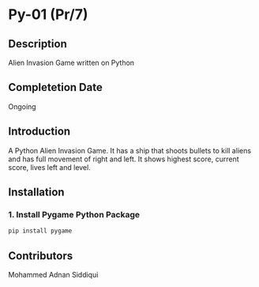 # Py-01 (Pr/7)

## Description
Alien Invasion Game written on Python

## Completetion Date
Ongoing 

## Introduction 
A Python Alien Invasion Game. It has a ship that shoots bullets to kill aliens and has full movement of right and left. It shows highest score, current score, lives left and level.  

## Installation

### 1. Install Pygame Python Package

```bash
pip install pygame
```

## Contributors
Mohammed Adnan Siddiqui 
